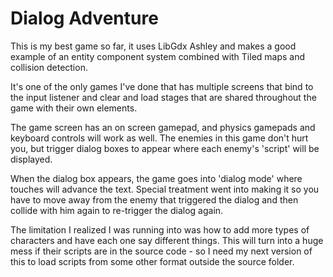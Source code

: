 # Dialog Adventure

This is my best game so far, it uses LibGdx Ashley and makes a good example of an entity component system combined with Tiled maps and collision detection.

It's one of the only games I've done that has multiple screens that bind to the input listener and clear and load stages that are shared throughout the game with their own elements.

The game screen has an on screen gamepad, and physics gamepads and keyboard controls will work as well. The enemies in this game don't hurt you, but trigger dialog boxes to appear where each enemy's 'script' will be displayed.

When the dialog box appears, the game goes into 'dialog mode' where touches will advance the text. Special treatment went into making it so you have to move away from the enemy that triggered the dialog and then collide with him again to re-trigger the dialog again.

The limitation I realized I was running into was how to add more types of characters and have each one say different things. This will turn into a huge mess if their scripts are in the source code - so I need my next version of this to load scripts from some other format outside the source folder.
